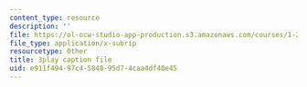 ```yaml
---
content_type: resource
description: ''
file: https://ol-ocw-studio-app-production.s3.amazonaws.com/courses/1-258j-public-transportation-systems-spring-2017/e911f49497c4584895d74caa4df40e45_FTwuE36SUA.vtt
file_type: application/x-subrip
resourcetype: Other
title: 3play caption file
uid: e911f494-97c4-5848-95d7-4caa4df40e45
---
```

